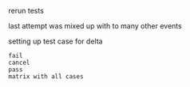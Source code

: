 rerun tests



last attempt was mixed up with to many other events

setting up test case for delta

    fail
    cancel
    pass
    matrix with all cases

